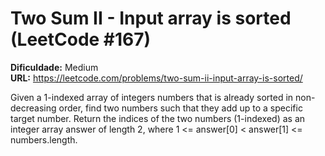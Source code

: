 # Two Sum II - Input array is sorted (LeetCode #167)

**Dificuldade:** Medium  
**URL:** https://leetcode.com/problems/two-sum-ii-input-array-is-sorted/

Given a 1-indexed array of integers numbers that is already sorted in non-decreasing order, find two numbers such that they add up to a specific target number. Return the indices of the two numbers (1-indexed) as an integer array answer of length 2, where 1 <= answer[0] < answer[1] <= numbers.length.
